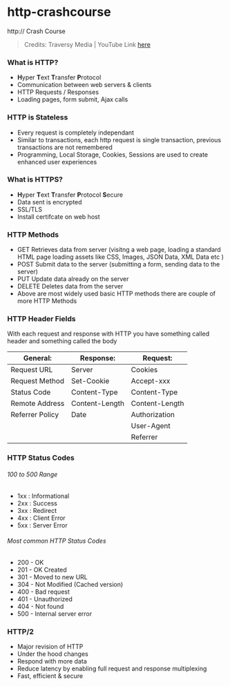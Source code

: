 # http-crashcourse
http:// Crash Course

> Credits: Traversy Media |
> YouTube Link [here](https://www.youtube.com/watch?v=iYM2zFP3Zn0)

### What is HTTP?
- **H**yper **T**ext **T**ransfer **P**rotocol
- Communication between web servers & clients
- HTTP Requests / Responses
- Loading pages, form submit, Ajax calls

### HTTP is Stateless
- Every request is completely independant
- Similar to transactions, each http request is single transaction, previous transactions are not remembered
- Programming, Local Storage, Cookies, Sessions are used to create enhanced user experiences

### What is HTTPS?
- **H**yper **T**ext **T**ransfer **P**rotocol **S**ecure
- Data sent is encrypted
- SSL/TLS
- Install certifcate on web host

### HTTP Methods
- GET
  Retrieves data from server (visitng a web page, loading a standard HTML page loading assets like CSS, Images, JSON Data, XML Data etc )
- POST
  Submit data to the server (submitting a form, sending data to the server)
- PUT
  Update data already on the server
- DELETE
  Deletes data from the server
- Above are most widely used basic HTTP methods there are couple of more HTTP Methods

### HTTP Header Fields
With each request and response with HTTP you have something called header and something called the body

General: | Response: | Request:
-------- | --------- | --------
Request URL | Server | Cookies
Request Method | Set-Cookie | Accept-xxx
Status Code | Content-Type | Content-Type
Remote Address | Content-Length | Content-Length
Referrer Policy | Date | Authorization
 |  |  | User-Agent
 |  |  | Referrer
 
 
 ### HTTP Status Codes
 
 ###### 100 to 500 Range
 - 1xx : Informational
 - 2xx : Success
 - 3xx : Redirect
 - 4xx : Client Error
 - 5xx : Server Error

  ###### Most common HTTP Status Codes
   - 200 - OK
   - 201 - OK Created
   - 301 - Moved to new URL
   - 304 - Not Modified (Cached version)
   - 400 - Bad request
   - 401 - Unauthorized
   - 404 - Not found
   - 500 - Internal server error

### HTTP/2
- Major revision of HTTP 
- Under the hood changes
- Respond with more data
- Reduce latency by enabling full request and response multiplexing
- Fast, efficient & secure
